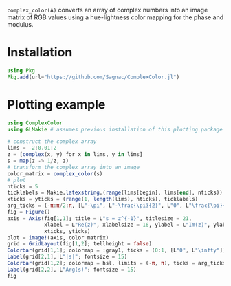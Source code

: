 `complex_color(A)` converts an array of complex numbers into an image matrix of RGB values using a hue-lightness color mapping for the phase and modulus.

# Installation

```julia
using Pkg
Pkg.add(url="https://github.com/Sagnac/ComplexColor.jl")
```

# Plotting example

```julia
using ComplexColor
using GLMakie # assumes previous installation of this plotting package

# construct the complex array
lims = -2:0.01:2
z = [complex(x, y) for x in lims, y in lims]
s = map(z -> 1/z, z)
# transform the complex array into an image
color_matrix = complex_color(s)
# plot
nticks = 5
ticklabels = Makie.latexstring.(range(lims[begin], lims[end], nticks))
xticks = yticks = (range(1, length(lims), nticks), ticklabels)
arg_ticks = (-π:π/2:π, [L"-\pi", L"-\frac{\pi}{2}", L"0", L"\frac{\pi}{2}", L"\pi"])
fig = Figure()
axis = Axis(fig[1,1]; title = L"s = z^{-1}", titlesize = 21,
            xlabel = L"Re(z)", xlabelsize = 16, ylabel = L"Im(z)", ylabelsize = 16,
            xticks, yticks)
plot = image!(axis, color_matrix)
grid = GridLayout(fig[1,2]; tellheight = false)
Colorbar(grid[1,1]; colormap = :gray1, ticks = (0:1, [L"0", L"\infty"]))
Label(grid[2,1], L"|s|"; fontsize = 15)
Colorbar(grid[1,2]; colormap = hsl, limits = (-π, π), ticks = arg_ticks)
Label(grid[2,2], L"Arg(s)"; fontsize = 15)
fig
```
